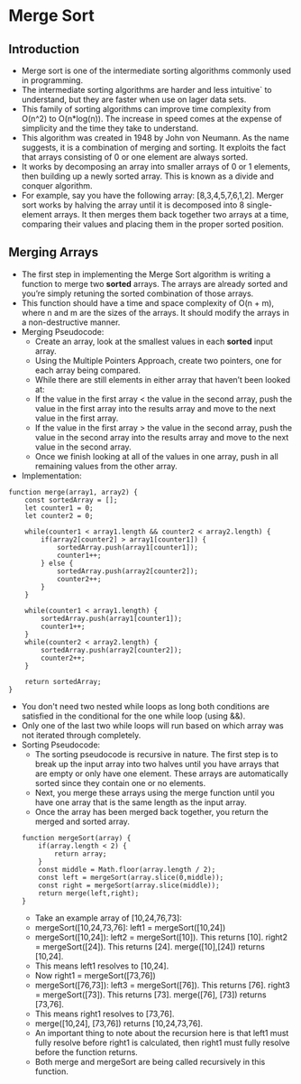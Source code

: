 # Merge Sort

## Introduction
- Merge sort is one of the intermediate sorting algorithms commonly used in programming.
- The intermediate sorting algorithms are harder and less intuitive` to understand, but they are faster when use on lager data sets.
- This family of sorting algorithms can improve time complexity from O(n^2) to O(n*log(n)). The increase in speed comes at the expense of simplicity and the time they take to understand.
- This algorithm was created in 1948 by John von Neumann. As the name suggests, it is a combination of merging and sorting. It exploits the fact that arrays consisting of 0 or one element are always sorted.
- It works by decomposing an array into smaller arrays of 0 or 1 elements, then building up a newly sorted array. This is known as a divide and conquer algorithm.
- For example, say you have the following array: [8,3,4,5,7,6,1,2]. Merger sort works by halving the array until it is decomposed into 8 single-element arrays. It then merges them back together two arrays at a time, comparing their values and placing them in the proper sorted position.
## Merging Arrays
- The first step in implementing the Merge Sort algorithm is writing a function to merge two **sorted** arrays. The arrays are already sorted and you’re simply retuning the sorted combination of those arrays.
- This function should have a time and space complexity of O(n + m), where n and m are the sizes of the arrays. It should modify the arrays in a non-destructive manner.
- Merging Pseudocode:
    - Create an array, look at the smallest values in each **sorted** input array.
    - Using the Multiple Pointers Approach, create two pointers, one for each array being compared.
    - While there are still elements in either array that haven’t been looked at:
    - If the value in the first array < the value in the second array, push the value in the first array into the results array and move to the next value in the first array.
    - If the value in the first array > the value in the second array, push the value in the second array into the results array and move to the next value in the second array.
    - Once we finish looking at all of the values in one array, push in all remaining values from the other array.
- Implementation:
```
function merge(array1, array2) {
    const sortedArray = [];
    let counter1 = 0;
    let counter2 = 0;

    while(counter1 < array1.length && counter2 < array2.length) {
        if(array2[counter2] > array1[counter1]) {
            sortedArray.push(array1[counter1]);
            counter1++;
        } else {
            sortedArray.push(array2[counter2]);
            counter2++;
        }
    }

    while(counter1 < array1.length) {
        sortedArray.push(array1[counter1]);
        counter1++;
    }
    while(counter2 < array2.length) {
        sortedArray.push(array2[counter2]);
        counter2++;
    }
    
    return sortedArray;
}

```
- You don't need two nested while loops as long both conditions are satisfied in the conditional for the one while loop (using &&).
- Only one of the last two while loops will run based on which array was not iterated through completely.
- Sorting Pseudocode:
    - The sorting pseudocode is recursive in nature. The first step is to break up the input array into two halves until you have arrays that are empty or only have one element. These arrays are automatically sorted since they contain one or no elements.
    - Next, you merge these arrays using the merge function until you have one array that is the same length as the input array.
    - Once the array has been merged back together, you return the merged and sorted array.
    ```
    function mergeSort(array) {
        if(array.length < 2) {
            return array;
        }
        const middle = Math.floor(array.length / 2);
        const left = mergeSort(array.slice(0,middle));
        const right = mergeSort(array.slice(middle));
        return merge(left,right);
    }

    ```
    - Take an example array of [10,24,76,73]:
    - mergeSort([10,24,73,76]: left1 = mergeSort([10,24])
    - mergeSort([10,24]): left2 = mergeSort([10]). This returns [10]. right2 = mergeSort([24]). This returns [24]. merge([10],[24]) returns [10,24].
    - This means left1 resolves to [10,24].
    - Now right1 = mergeSort([73,76])
    - mergeSort([76,73]): left3 = mergeSort([76]). This returns [76]. right3 = mergeSort([73]). This returns [73]. merge([76], [73]) returns [73,76].
    - This means right1 resolves to [73,76].
    - merge([10,24], [73,76]) returns [10,24,73,76].
    - An important thing to note about the recursion here is that left1 must fully resolve before right1 is calculated, then right1 must fully resolve before the function returns.
    - Both merge and mergeSort are being called recursively in this function.
